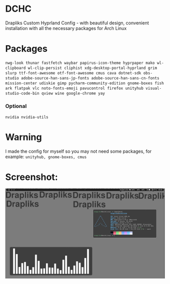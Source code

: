 # DCHC
Drapliks Custom Hyprland Config - with beautiful design, convenient installation with all the necessary packages for Arch Linux
# Packages
```
nwg-look thunar fastfetch waybar papirus-icon-theme hyprpaper mako wl-clipboard wl-clip-persist cliphist xdg-desktop-portal-hyprland grim slurp ttf-font-awesome otf-font-awesome cmus cava dotnet-sdk obs-studio adobe-source-han-sans-jp-fonts adobe-source-han-sans-cn-fonts mission-center udiskie gimp pycharm-community-edition gnome-boxes fish ark flatpak vlc noto-fonts-emoji pavucontrol firefox unityhub visual-studio-code-bin qview wine google-chrome yay
```
### Optional
```
nvidia nvidia-utils
```
# Warning
I made the config for myself so you may not need some packages, for example: ```unityhub, gnome-boxes, cmus```
# Screenshot:
![](screenshot.jpg)

